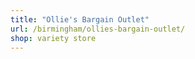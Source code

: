 ```yaml
---
title: "Ollie's Bargain Outlet"
url: /birmingham/ollies-bargain-outlet/
shop: variety store
---
```

